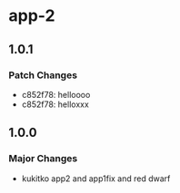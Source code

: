 # app-2

## 1.0.1

### Patch Changes

- c852f78: helloooo
- c852f78: helloxxx

## 1.0.0

### Major Changes

- kukitko app2 and app1fix and red dwarf
